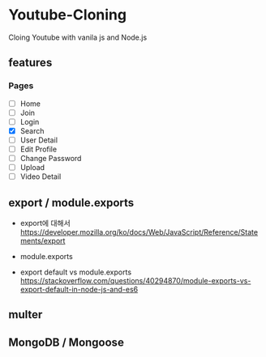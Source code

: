 # Youtube-Cloning

Cloing Youtube with vanila js and Node.js

## features

### Pages

- [ ] Home
- [ ] Join
- [ ] Login
- [x] Search
- [ ] User Detail
- [ ] Edit Profile
- [ ] Change Password
- [ ] Upload
- [ ] Video Detail

## export / module.exports

- export에 대해서
  https://developer.mozilla.org/ko/docs/Web/JavaScript/Reference/Statements/export

- module.exports

- export default vs module.exports
  https://stackoverflow.com/questions/40294870/module-exports-vs-export-default-in-node-js-and-es6

## multer

## MongoDB / Mongoose